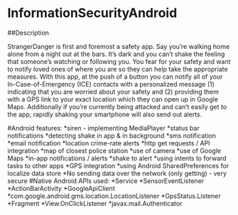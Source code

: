 # InformationSecurityAndroid

##Description

StrangerDanger is first and foremost a safety app. Say you’re walking home alone from a night out at the bars. It’s dark and you can’t shake the feeling that someone’s watching or following you. You fear for your safety and want to notify loved ones of where you are so they can help take the appropriate measures. With this app, at the push of a button you can notify all of your In-Case-of-Emergency (ICE) contacts with a personalized message (1) indicating that you are worried about your safety and (2) providing them with a GPS link to your exact location which they can open up in Google Maps. Additionally if you’re currently being attacked and can’t easily get to the app, rapidly shaking your smartphone will also send out alerts.

#Android features:
*siren - implementing MediaPlayer
*status bar notifications
*detecting shake in app & in background
*sms notification
*email notification
*location crime-rate alerts
*http get requests / API integration
*map of closest police station
*use of camera
*use of Google Maps
*in-app notifications / alerts
*shake to alert
*using intents to forward tasks to other apps
*GPS integration
*using Android SharedPreferences for localize data store
*No sending data over the network (only getting) - very secure
#Native Android APIs used:
*Service
*SensorEventListener
*ActionBarActivity
*GoogleApiClient
*com.google.android.gms.location.LocationListener
*GpsStatus.Listener
*Fragment
*View.OnClickListener
*javax.mail.Authenticator
